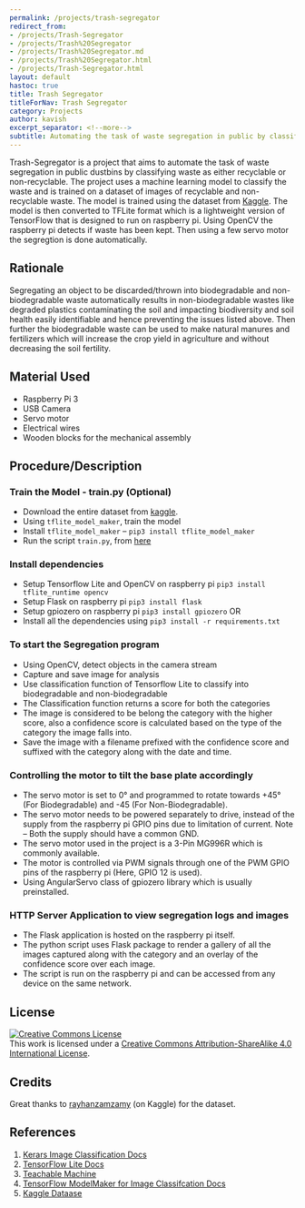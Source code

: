 ```yaml
---
permalink: /projects/trash-segregator
redirect_from: 
- /projects/Trash-Segregator
- /projects/Trash%20Segregator
- /projects/Trash%20Segregator.md
- /projects/Trash%20Segregator.html
- /projects/Trash-Segregator.html
layout: default
hastoc: true
title: Trash Segregator
titleForNav: Trash Segregator
category: Projects
author: kavish
excerpt_separator: <!--more-->
subtitle: Automating the task of waste segregation in public by classifying waste as either biodegradable or non-biodegradable.
---
```


Trash-Segregator is a project that aims to automate the task of waste segregation in public dustbins by classifying waste as either recyclable or non-recyclable. The project uses a machine learning model to classify the waste and is trained on a dataset of images of recyclable and non-recyclable waste. The model is trained using the dataset from [Kaggle](https://www.kaggle.com/datasets/rayhanzamzamy/non-and-biodegradable-waste-dataset). The model is then converted to TFLite format which is a lightweight version of TensorFlow that is designed to run on raspberry pi. Using OpenCV the raspberry pi detects if waste has been kept. 
Then using a few servo motor the segregtion is done automatically.

<!--more-->

<!--title_break-->

## Rationale

Segregating an object to be discarded/thrown into biodegradable and non-biodegradable waste automatically results in non-biodegradable wastes like degraded plastics contaminating the soil and impacting biodiversity and soil health easily identifiable and hence preventing the issues listed above. Then further the biodegradable waste can be used to make natural manures and fertilizers which will increase the crop yield in agriculture and without decreasing the soil fertility.
<!--title_break-->
## Material Used
- Raspberry Pi 3
- USB Camera
- Servo motor
- Electrical wires
- Wooden blocks for the mechanical assembly

<!--title_break-->

## Procedure/Description
### Train the Model - train.py (Optional)
- Download the entire dataset from [kaggle](https://www.kaggle.com/datasets/rayhanzamzamy/non-and-biodegradable-waste-dataset).
- Using `tflite_model_maker`, train the model
- Install `tflite_model_maker` – `pip3 install tflite_model_maker`
- Run the script `train.py`, from [here](https://www.tensorflow.org/lite/models/modify/model_maker/image_classification)

### Install dependencies
- Setup Tensorflow Lite and OpenCV on raspberry pi `pip3 install tflite_runtime opencv`
- Setup Flask on raspberry pi `pip3 install flask`
- Setup gpiozero on raspberry pi `pip3 install gpiozero`
OR
- Install all the dependencies using `pip3 install -r requirements.txt`

### To start the Segregation program
- Using OpenCV, detect objects in the camera stream
- Capture and save image for analysis
- Use classification function of Tensorflow Lite to classify into biodegradable and non-biodegradable
- The Classification function returns a score for both the categories
- The image is considered to be belong the category with the higher score, also a confidence score is calculated based on the type of the category the image falls into.
- Save the image with a filename prefixed with the confidence score and suffixed with the category along with the date and time.

### Controlling the motor to tilt the base plate accordingly
- The servo motor is set to 0° and programmed to rotate towards +45° (For Biodegradable) and -45 (For Non-Biodegradable).
- The servo motor needs to be powered separately to drive, instead of the supply from the raspberry pi GPIO pins due to limitation of current. Note – Both the supply should have a common GND.
- The servo motor used in the project is a 3-Pin MG996R which is commonly available.
- The motor is controlled via PWM signals through one of the PWM GPIO pins of the raspberry pi (Here, GPIO 12 is used).
- Using AngularServo class of gpiozero library which is usually preinstalled.

### HTTP Server Application to view segregation logs and images
- The Flask application is hosted on the raspberry pi itself.
- The python script uses Flask package to render a gallery of all the images captured along with the category and an overlay of the confidence score over each image.
- The script is run on the raspberry pi and can be accessed from any device on the same network.

<!--title_break-->

## License

<a rel="license" href="http://creativecommons.org/licenses/by-sa/4.0/"><img alt="Creative Commons License" style="border-width:0" src="https://i.creativecommons.org/l/by-sa/4.0/88x31.png" /></a><br />This work is licensed under a <a rel="license" href="http://creativecommons.org/licenses/by-sa/4.0/">Creative Commons Attribution-ShareAlike 4.0 International License</a>.

<!--title_break-->

## Credits

Great thanks to [rayhanzamzamy](https://www.kaggle.com/datasets/rayhanzamzamy/non-and-biodegradable-waste-dataset) (on Kaggle) for the dataset.

<!--title_break-->

## References
1.	[Kerars Image Classification Docs](https://keras.io/examples/vision/image_classification_from_scratch/)
2.	[TensorFlow Lite Docs](https://www.tensorflow.org/lite/)
3.	[Teachable Machine](https://teachablemachine.withgoogle.com/)
4.	[TensorFlow ModelMaker for Image Classifcation Docs](https://www.tensorflow.org/lite/models/modify/model_maker/image_classificaton)
5.	[Kaggle Dataase](https://www.kaggle.com/datasets/rayhanzamzamy/non-and-biodegradable-waste-dataset)